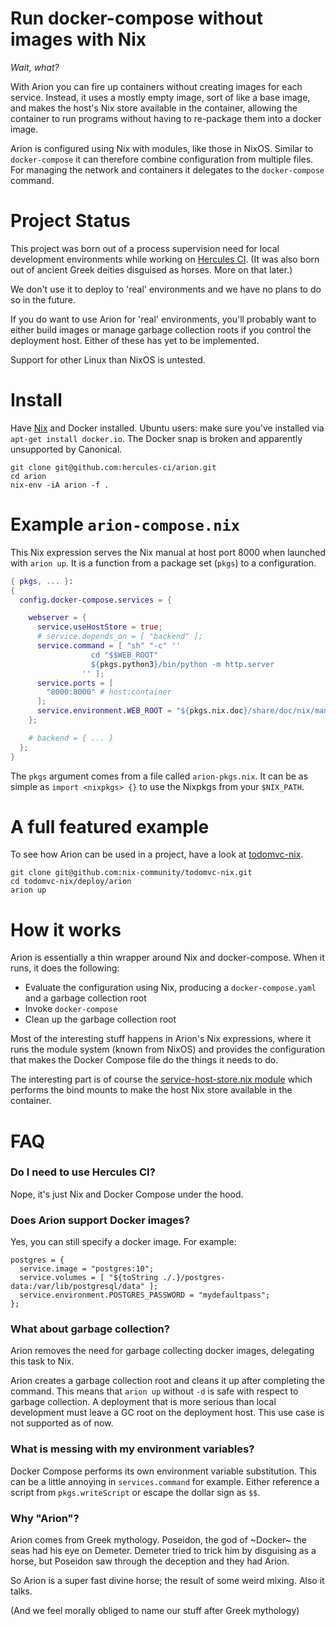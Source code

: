 
# Run docker-compose without images with Nix

*Wait, what?*

With Arion you can fire up containers without creating images for each
service. Instead, it uses a mostly empty image, sort of like a base
image, and makes the host's Nix store available in the container,
allowing the container to run programs without having to re-package
them into a docker image.

Arion is configured using Nix with modules, like those in
NixOS. Similar to `docker-compose` it can therefore combine
configuration from multiple files. For managing the network and
containers it delegates to the `docker-compose` command.

# Project Status

This project was born out of a process supervision need for local
development environments while working
on [Hercules CI](https://www.hercules-ci.com). (It was also born out
of ancient Greek deities disguised as horses. More on that later.)

We don't use it to deploy to 'real' environments and we have no plans
to do so in the future.

If you do want to use Arion for 'real' environments, you'll probably
want to either build images or manage garbage collection roots if you
control the deployment host. Either of these has yet to be
implemented.

Support for other Linux than NixOS is untested.

# Install

Have [Nix](https://nixos.org/nix/) and Docker installed. Ubuntu users:
make sure you've installed via `apt-get install docker.io`. The Docker snap
is broken and apparently unsupported by Canonical.

    git clone git@github.com:hercules-ci/arion.git
    cd arion
    nix-env -iA arion -f .

# Example `arion-compose.nix`

This Nix expression serves the Nix manual at host port 8000 when launched with `arion up`. It is a function from a package set (`pkgs`) to a configuration.

```nix
{ pkgs, ... }:
{
  config.docker-compose.services = {

    webserver = {
      service.useHostStore = true;
      # service.depends_on = [ "backend" ];
      service.command = [ "sh" "-c" ''
                  cd "$$WEB_ROOT"
                  ${pkgs.python3}/bin/python -m http.server
                '' ];
      service.ports = [
        "8000:8000" # host:container
      ];
      service.environment.WEB_ROOT = "${pkgs.nix.doc}/share/doc/nix/manual";
    };

    # backend = { ... }
  };
}
```

The `pkgs` argument comes from a file called `arion-pkgs.nix`. It can be as simple as `import <nixpkgs> {}` to use the Nixpkgs from your `$NIX_PATH`.

# A full featured example

To see how Arion can be used in a project, have a look at [todomvc-nix](https://github.com/nix-community/todomvc-nix/tree/master/deploy/arion).

    git clone git@github.com:nix-community/todomvc-nix.git
    cd todomvc-nix/deploy/arion
    arion up

# How it works

Arion is essentially a thin wrapper around Nix and docker-compose.
When it runs, it does the following:

 - Evaluate the configuration using Nix, producing a `docker-compose.yaml` and a garbage collection root
 - Invoke `docker-compose`
 - Clean up the garbage collection root

Most of the interesting stuff happens in Arion's Nix expressions,
where it runs the module system (known from NixOS) and provides the configuration that makes the Docker Compose file do the things it needs to do.

The interesting part is of course the [service-host-store.nix module](src/nix/service-host-store.nix) which performs the bind mounts to make the host Nix store available in the container.

# FAQ

### Do I need to use Hercules CI?

Nope, it's just Nix and Docker Compose under the hood.


### Does Arion support Docker images?

Yes, you can still specify a docker image. For example:

    postgres = {
      service.image = "postgres:10";
      service.volumes = [ "${toString ./.}/postgres-data:/var/lib/postgresql/data" ];
      service.environment.POSTGRES_PASSWORD = "mydefaultpass";
    };

### What about garbage collection?

Arion removes the need for garbage collecting docker images,
delegating this task to Nix.

Arion creates a garbage collection root and cleans it up after
completing the command. This means that `arion up` without `-d` is
safe with respect to garbage collection. A deployment that is more
serious than local development must leave a GC root on the deployment
host. This use case is not supported as of now.

### What is messing with my environment variables?

Docker Compose performs its own environment variable
substitution. This can be a little annoying in `services.command` for
example. Either reference a script from `pkgs.writeScript` or escape
the dollar sign as `$$`.

### Why "Arion"?

Arion comes from Greek mythology. Poseidon, the god of ~Docker~ the
seas had his eye on Demeter. Demeter tried to trick him by disguising
as a horse, but Poseidon saw through the deception and they had Arion.

So Arion is a super fast divine horse; the result of some weird
mixing. Also it talks.

(And we feel morally obliged to name our stuff after Greek mythology)
